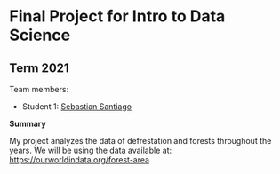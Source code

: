 # Final Project for Intro to Data Science

## Term 2021

Team members: 

- Student 1: [Sebastian Santiago](ssantiago1679@floridapoly.edu)


**Summary**

My project analyzes the data of defrestation and forests throughout the years.
We will be using the data available at: 
<https://ourworldindata.org/forest-area> 
